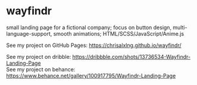 # wayfindr

small landing page for a fictional company; focus on button design, multi-language-support, smooth animations; HTML/SCSS/JavaScript/Anime.js

See my project on GitHub Pages: https://chrisalxlng.github.io/wayfindr/   
      
See my project on dribble: https://dribbble.com/shots/13736534-Wayfindr-Landing-Page         
See my project on behance: https://www.behance.net/gallery/100917795/Wayfindr-Landing-Page
